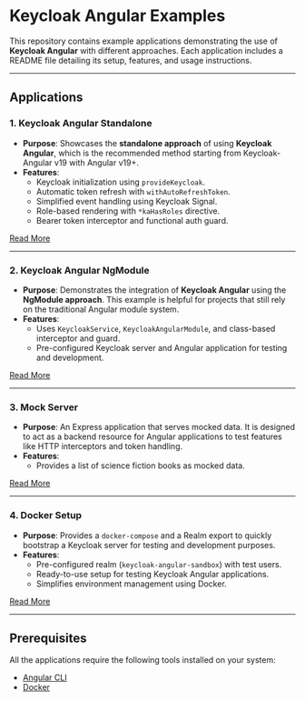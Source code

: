 # Keycloak Angular Examples

This repository contains example applications demonstrating the use of **Keycloak Angular** with different approaches. Each application includes a README file detailing its setup, features, and usage instructions.

---

## Applications

### 1. **Keycloak Angular Standalone**

- **Purpose**: Showcases the **standalone approach** of using **Keycloak Angular**, which is the recommended method starting from Keycloak-Angular v19 with Angular v19+.
- **Features**:
  - Keycloak initialization using `provideKeycloak`.
  - Automatic token refresh with `withAutoRefreshToken`.
  - Simplified event handling using Keycloak Signal.
  - Role-based rendering with `*kaHasRoles` directive.
  - Bearer token interceptor and functional auth guard.

[Read More](./standalone/README.md)

---

### 2. **Keycloak Angular NgModule**

- **Purpose**: Demonstrates the integration of **Keycloak Angular** using the **NgModule approach**. This example is helpful for projects that still rely on the traditional Angular module system.
- **Features**:
  - Uses `KeycloakService`, `KeycloakAngularModule`, and class-based interceptor and guard.
  - Pre-configured Keycloak server and Angular application for testing and development.

[Read More](./ngmodule/README.md)

---

### 3. **Mock Server**

- **Purpose**: An Express application that serves mocked data. It is designed to act as a backend resource for Angular applications to test features like HTTP interceptors and token handling.
- **Features**:
  - Provides a list of science fiction books as mocked data.

[Read More](./mockserver/README.md)

---

### 4. **Docker Setup**

- **Purpose**: Provides a `docker-compose` and a Realm export to quickly bootstrap a Keycloak server for testing and development purposes.
- **Features**:
  - Pre-configured realm (`keycloak-angular-sandbox`) with test users.
  - Ready-to-use setup for testing Keycloak Angular applications.
  - Simplifies environment management using Docker.

[Read More](./docker/README.md)

---

## Prerequisites

All the applications require the following tools installed on your system:

- [Angular CLI](https://cli.angular.io/)
- [Docker](https://www.docker.com/)
